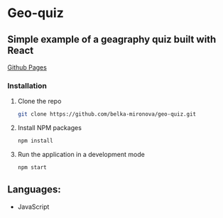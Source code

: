 # Geo-quiz

## Simple example of a geagraphy quiz built with React

[Github Pages](https://belka-mironova.github.io/geo-quiz)

### Installation

1. Clone the repo
   ```sh
   git clone https://github.com/belka-mironova/geo-quiz.git
   ```
2. Install NPM packages
   ```sh
   npm install
   ```
3. Run the application in a development mode
   ```sh
   npm start
   ```

## Languages: 

* JavaScript 


